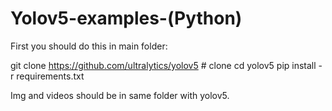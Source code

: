 # Yolov5-examples-(Python)
First you should do this in main folder:

git clone https://github.com/ultralytics/yolov5  # clone
cd yolov5
pip install -r requirements.txt

Img and videos should be in same folder with yolov5.
